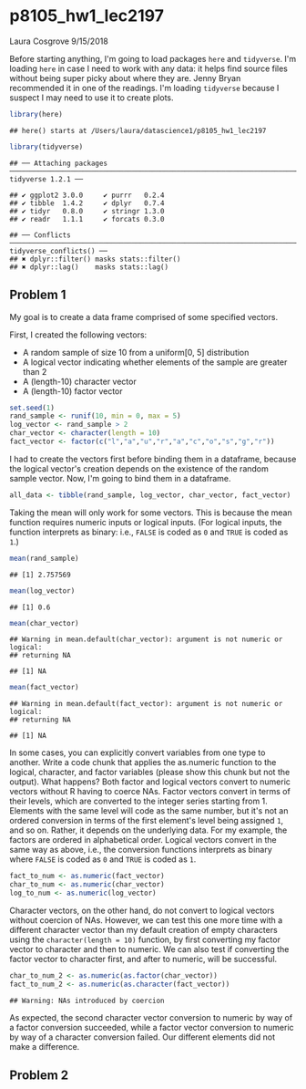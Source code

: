 p8105\_hw1\_lec2197
================
Laura Cosgrove
9/15/2018

Before starting anything, I'm going to load packages `here` and `tidyverse`. I'm loading `here` in case I need to work with any data: it helps find source files without being super picky about where they are. Jenny Bryan recommended it in one of the readings. I'm loading `tidyverse` because I suspect I may need to use it to create plots.

``` r
library(here)
```

    ## here() starts at /Users/laura/datascience1/p8105_hw1_lec2197

``` r
library(tidyverse)
```

    ## ── Attaching packages ──────────────────────────────────────────────────────────────────────────────────────────────────────── tidyverse 1.2.1 ──

    ## ✔ ggplot2 3.0.0     ✔ purrr   0.2.4
    ## ✔ tibble  1.4.2     ✔ dplyr   0.7.4
    ## ✔ tidyr   0.8.0     ✔ stringr 1.3.0
    ## ✔ readr   1.1.1     ✔ forcats 0.3.0

    ## ── Conflicts ─────────────────────────────────────────────────────────────────────────────────────────────────────────── tidyverse_conflicts() ──
    ## ✖ dplyr::filter() masks stats::filter()
    ## ✖ dplyr::lag()    masks stats::lag()

Problem 1
---------

My goal is to create a data frame comprised of some specified vectors.

First, I created the following vectors:

-   A random sample of size 10 from a uniform\[0, 5\] distribution
-   A logical vector indicating whether elements of the sample are greater than 2
-   A (length-10) character vector
-   A (length-10) factor vector

``` r
set.seed(1)
rand_sample <- runif(10, min = 0, max = 5)
log_vector <- rand_sample > 2
char_vector <- character(length = 10)
fact_vector <- factor(c("l","a","u","r","a","c","o","s","g","r"))
```

I had to create the vectors first before binding them in a dataframe, because the logical vector's creation depends on the existence of the random sample vector. Now, I'm going to bind them in a dataframe.

``` r
all_data <- tibble(rand_sample, log_vector, char_vector, fact_vector)
```

Taking the mean will only work for some vectors. This is because the mean function requires numeric inputs or logical inputs. (For logical inputs, the function interprets as binary: i.e., `FALSE` is coded as `0` and `TRUE` is coded as `1`.)

``` r
mean(rand_sample)
```

    ## [1] 2.757569

``` r
mean(log_vector)
```

    ## [1] 0.6

``` r
mean(char_vector)
```

    ## Warning in mean.default(char_vector): argument is not numeric or logical:
    ## returning NA

    ## [1] NA

``` r
mean(fact_vector)
```

    ## Warning in mean.default(fact_vector): argument is not numeric or logical:
    ## returning NA

    ## [1] NA

In some cases, you can explicitly convert variables from one type to another. Write a code chunk that applies the as.numeric function to the logical, character, and factor variables (please show this chunk but not the output). What happens? Both factor and logical vectors convert to numeric vectors without R having to coerce NAs. Factor vectors convert in terms of their levels, which are converted to the integer series starting from 1. Elements with the same level will code as the same number, but it's not an ordered conversion in terms of the first element's level being assigned `1`, and so on. Rather, it depends on the underlying data. For my example, the factors are ordered in alphabetical order. Logical vectors convert in the same way as above, i.e., the conversion functions interprets as binary where `FALSE` is coded as `0` and `TRUE` is coded as `1`.

``` r
fact_to_num <- as.numeric(fact_vector)
char_to_num <- as.numeric(char_vector)
log_to_num <- as.numeric(log_vector)
```

Character vectors, on the other hand, do not convert to logical vectors without coercion of NAs. However, we can test this one more time with a different character vector than my default creation of empty characters using the `character(length = 10)` function, by first converting my factor vector to character and then to numeric. We can also test if converting the factor vector to character first, and after to numeric, will be successful.

``` r
char_to_num_2 <- as.numeric(as.factor(char_vector))
fact_to_num_2 <- as.numeric(as.character(fact_vector))
```

    ## Warning: NAs introduced by coercion

As expected, the second character vector conversion to numeric by way of a factor conversion succeeded, while a factor vector conversion to numeric by way of a character conversion failed. Our different elements did not make a difference.

Problem 2
---------
